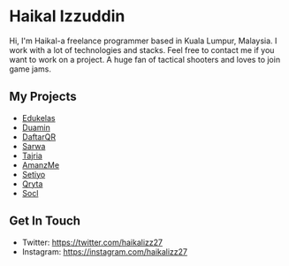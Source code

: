 # Haikal Izzuddin
Hi, I'm Haikal-a freelance programmer based in Kuala Lumpur, Malaysia. I work with a lot of technologies and stacks. Feel free to contact me if you want to work on a project. A huge fan of tactical shooters and loves to join game jams.

## My Projects
- [Edukelas](https://edukelas.com/)
- [Duamin](https://duamin.com/)
- [DaftarQR](https://daftarqr.com/)
- [Sarwa](https://appsarwa.com/)
- [Tajria](https://tajria.com/)
- [AmanzMe](https://amanz.me)
- [Setiyo](https://setiyo.com)
- [Qryta](https://qryta.com)
- [Socl](https://socl.com)

## Get In Touch
- Twitter: https://twitter.com/haikalizz27
- Instagram: https://instagram.com/haikalizz27


<!--
**webhaikal/webhaikal** is a ✨ _special_ ✨ repository because its `README.md` (this file) appears on your GitHub profile.

Here are some ideas to get you started:

- 🔭 I’m currently working on ...
- 🌱 I’m currently learning ...
- 👯 I’m looking to collaborate on ...
- 🤔 I’m looking for help with ...
- 💬 Ask me about ...
- 📫 How to reach me: ...
- 😄 Pronouns: ...
- ⚡ Fun fact: ...
-->
